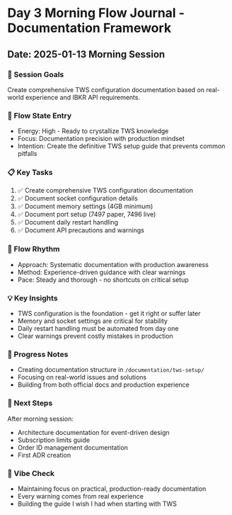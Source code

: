 # Day 3 Morning Flow Journal - Documentation Framework
## Date: 2025-01-13 Morning Session

### 🎯 Session Goals
Create comprehensive TWS configuration documentation based on real-world experience and IBKR API requirements.

### 🌊 Flow State Entry
- Energy: High - Ready to crystallize TWS knowledge
- Focus: Documentation precision with production mindset
- Intention: Create the definitive TWS setup guide that prevents common pitfalls

### 📋 Key Tasks
1. ✅ Create comprehensive TWS configuration documentation
2. ✅ Document socket configuration details
3. ✅ Document memory settings (4GB minimum)
4. ✅ Document port setup (7497 paper, 7496 live)
5. ✅ Document daily restart handling
6. ✅ Document API precautions and warnings

### 🎵 Flow Rhythm
- Approach: Systematic documentation with production awareness
- Method: Experience-driven guidance with clear warnings
- Pace: Steady and thorough - no shortcuts on critical setup

### 💡 Key Insights
- TWS configuration is the foundation - get it right or suffer later
- Memory and socket settings are critical for stability
- Daily restart handling must be automated from day one
- Clear warnings prevent costly mistakes in production

### 🔄 Progress Notes
- Creating documentation structure in `/documentation/tws-setup/`
- Focusing on real-world issues and solutions
- Building from both official docs and production experience

### 🚀 Next Steps
After morning session:
- Architecture documentation for event-driven design
- Subscription limits guide
- Order ID management documentation
- First ADR creation

### 🌟 Vibe Check
- Maintaining focus on practical, production-ready documentation
- Every warning comes from real experience
- Building the guide I wish I had when starting with TWS